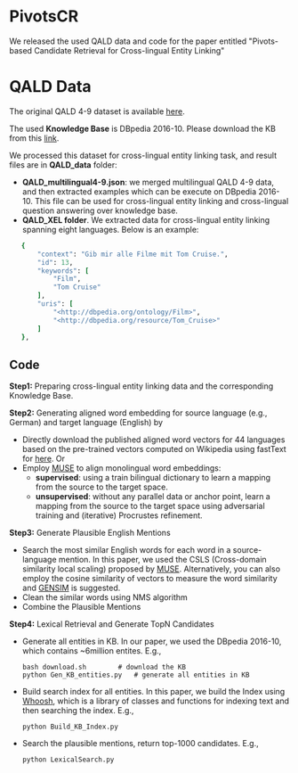 # PivotsCR
We released the used QALD data and code for the paper entitled "Pivots-based Candidate Retrieval for Cross-lingual Entity Linking"
# QALD Data
The original QALD 4-9 dataset is available [here](https://github.com/ag-sc/QALD).  

The used **Knowledge Base** is  DBpedia 2016-10. Please download the KB from this [link](https://wiki.dbpedia.org/downloads-2016-10).

We processed this dataset for cross-lingual entity linking task, and result files are in **QALD_data** folder:
  - **QALD_multilingual4-9.json**: we merged multilingual QALD 4-9 data, and then extracted examples which can be execute on DBpedia 2016-10. This file can be used for cross-lingual entity linking and cross-lingual question answering over knowledge base. 
  - **QALD_XEL folder**. We extracted data for cross-lingual entity linking spanning eight languages. Below is an example: 
 ```ruby
    {
        "context": "Gib mir alle Filme mit Tom Cruise.",
        "id": 13,
        "keywords": [
            "Film",
            "Tom Cruise"
        ],
        "uris": [
            "<http://dbpedia.org/ontology/Film>",
            "<http://dbpedia.org/resource/Tom_Cruise>"
        ]
    },
```

## Code
**Step1:** Preparing cross-lingual entity linking data and the corresponding Knowledge Base.
 
 **Step2:** Generating aligned word embedding for source language (e.g., German) and target language (English) by
 - Directly download the published aligned word vectors for 44 languages based on the pre-trained vectors computed on Wikipedia using fastText for [here](https://fasttext.cc/docs/en/aligned-vectors.html). Or
 - Employ [MUSE](https://github.com/facebookresearch/MUSE) to align monolingual word embeddings:
	 - **supervised**: using a train bilingual dictionary to learn a mapping from the source to the target space.
	- **unsupervised**: without any parallel data or anchor point, learn a mapping from the source to the target space using adversarial training and (iterative) Procrustes refinement.

**Step3:** Generate Plausible English Mentions

 - Search the most similar English words for each word in a source-language mention. In this paper, we used the CSLS (Cross-domain similarity local scaling) proposed by [MUSE](https://github.com/facebookresearch/MUSE). Alternatively, you can also employ the cosine similarity of vectors to measure the word similarity and [GENSIM](https://radimrehurek.com/gensim/models/keyedvectors.html) is suggested.
 - Clean the similar words using NMS algorithm
 - Combine the Plausible Mentions

**Step4:**  Lexical Retrieval and Generate TopN Candidates
 - Generate all entities in KB. In our paper, we used the DBpedia 2016-10, which contains ~6million entites. E.g.,
	 ``` 
	bash download.sh		# download the KB
	python Gen_KB_entities.py 	# generate all entities in KB
	 ```
 - Build search index for all entities.  In this paper, we build the Index using [Whoosh](https://whoosh.readthedocs.io/en/latest/index.html), which is a library of classes and functions for indexing text and then searching the index. E.g.,
  	```
	python Build_KB_Index.py
	``` 
 - Search the plausible mentions, return top-1000 candidates. E.g., 
 	```
	python LexicalSearch.py
	``` 
